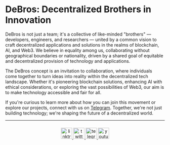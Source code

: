 <h1 align="left">DeBros: Decentralized Brothers in Innovation</h1>

DeBros is not just a team; it's a collective of like-minded "brothers" — developers, engineers, and researchers — united by a common vision to craft decentralized applications and solutions in the realms of blockchain, AI, and Web3. We believe in equality among us, collaborating without geographical boundaries or nationality, driven by a shared goal of equitable and decentralized provision of technology and applications.

The DeBros concept is an invitation to collaboration, where individuals come together to turn ideas into reality within the decentralized tech landscape. Whether it's pioneering blockchain solutions, enhancing AI with ethical considerations, or exploring the vast possibilities of Web3, our aim is to make technology accessible and fair for all.

If you're curious to learn more about how you can join this movement or explore our projects, connect with us on <a href="https://t.me/debrosportal" target="_blank">Telegram</a>. Together, we're not just building technology; we're shaping the future of a decentralized world.

---
###

<div align="center">
  <a href="https://linktr.ee/debrosofficial" target="_blank">
    <img src="https://img.shields.io/static/v1?message=Linktree&logo=linktree&label=&color=1de9b6&logoColor=white&labelColor=&style=for-the-badge" height="35" alt="linktree logo" />
  </a>
  <a href="https://x.com/debrosofficial" target="_blank">
    <img src="https://img.shields.io/static/v1?message=Twitter&logo=twitter&label=&color=1DA1F2&logoColor=white&labelColor=&style=for-the-badge" height="35" alt="twitter logo" />
  </a>
  <a href="https://t.me/debrosportal" target="_blank">
    <img src="https://img.shields.io/static/v1?message=Telegram&logo=telegram&label=&color=2CA5E0&logoColor=white&labelColor=&style=for-the-badge" height="35" alt="telegram logo" />
  </a>
  <a href="https://www.youtube.com/@DeBrosOfficial" target="_blank">
    <img src="https://img.shields.io/static/v1?message=Youtube&logo=youtube&label=&color=FF0000&logoColor=white&labelColor=&style=for-the-badge" height="35" alt="youtube logo" />
  </a>
</div>

###
